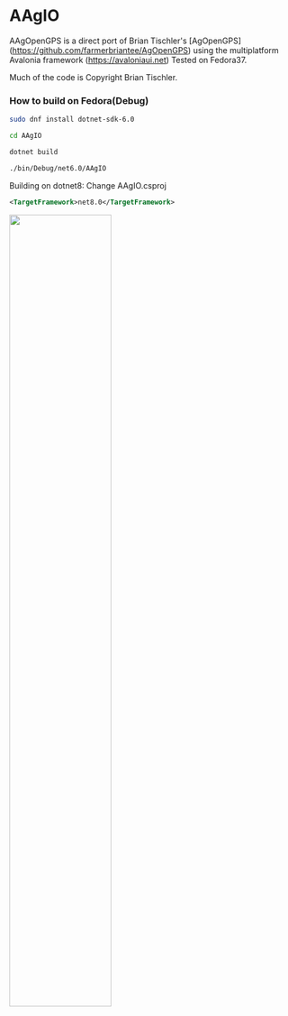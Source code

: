 # AAgIO

AAgOpenGPS is a direct port of Brian Tischler's [AgOpenGPS] (https://github.com/farmerbriantee/AgOpenGPS) using the multiplatform Avalonia framework (https://avaloniaui.net)
Tested on Fedora37.

Much of the code is 
Copyright Brian Tischler.



<h3>How to build on Fedora(Debug)</h3>

```bash
sudo dnf install dotnet-sdk-6.0

cd AAgIO

dotnet build

./bin/Debug/net6.0/AAgIO
```

Building on dotnet8: Change AAgIO.csproj
```xml
<TargetFramework>net8.0</TargetFramework>
```

<img src="https://github.com/Henny20/AAgOpenGPS/blob/main/Assets/Screenshot.png" width=60%  />

